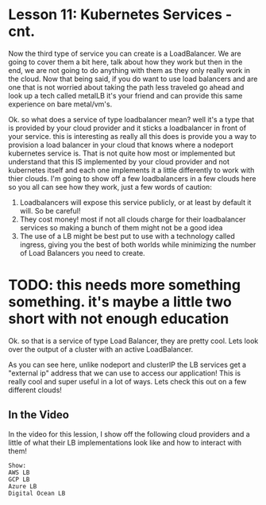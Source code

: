 # Lesson 11: Kubernetes Services - cnt.

Now the third type of service you can create is a LoadBalancer. We are going to cover them a bit here, talk about how they work but then in the end, we are not going to do anything with them as they only really work in the cloud. Now that being said, if you do want to use load balancers and are one that is not worried about taking the path less traveled go ahead and look up a tech called metalLB it's your friend and can provide this same experience on bare metal/vm's.

Ok. so what does a service of type loadbalancer mean? well it's a type that is provided by your cloud provider and it sticks a loadbalancer in front of your service. this is interesting as really all this does is provide you a way to provision a load balancer in your cloud that knows where a nodeport kubernetes service is. That is not quite how most or implemented but understand that this IS implemented by your cloud provider and not kubernetes itself and each one implements it a little differently to work with thier clouds. I'm going to show off a few loadbalancers in a few clouds here so you all can see how they work, just a few words of caution:

1) Loadbalancers will expose this service publicly, or at least by default it will. So be careful!
1) They cost money! most if not all clouds charge for their loadbalancer services so making a bunch of them might not be a good idea
1) The use of a LB might be best put to use with a technology called ingress, giving you the best of both worlds while minimizing the number of Load Balancers you need to create.

# TODO: this needs more something something. it's maybe a little two short with not enough education

Ok. so that is a service of type Load Balancer, they are pretty cool. Lets look over the output of a cluster with an active LoadBalancer.

As you can see here, unlike nodeport and clusterIP the LB services get a "external ip" address that we can use to access our application! This is really cool and super useful in a lot of ways. Lets check this out on a few different clouds!

## In the Video

In the video for this lession, I show off the following cloud providers and a little of what their LB implementations look like and how to interact with them!
```
Show:
AWS LB
GCP LB
Azure LB
Digital Ocean LB
```
